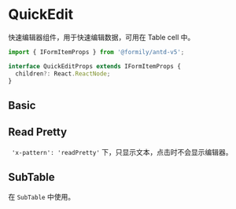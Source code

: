 # QuickEdit

快速编辑器组件，用于快速编辑数据，可用在 Table cell 中。

```ts
import { IFormItemProps } from '@formily/antd-v5';

interface QuickEditProps extends IFormItemProps {
  children?: React.ReactNode;
}
```

## Basic

<code src="./demos/basic.tsx"></code>

## Read Pretty

` 'x-pattern': 'readPretty'` 下，只显示文本，点击时不会显示编辑器。

<code src="./demos/read-pretty.tsx"></code>

## SubTable

在 `SubTable` 中使用。

<code src="./demos/subtable.tsx"></code>

